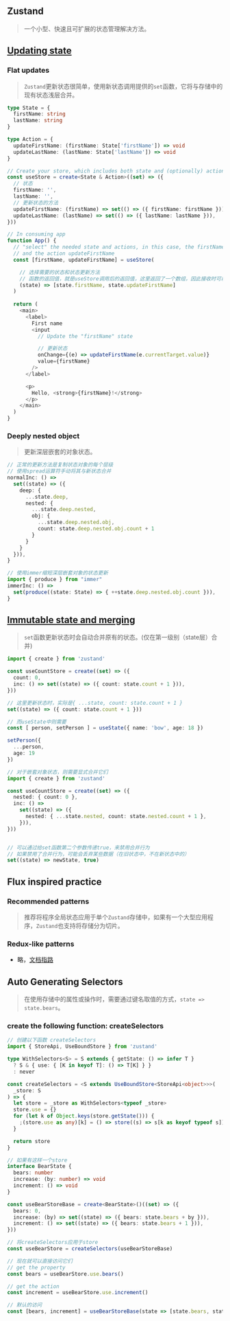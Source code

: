 ## Zustand

>一个小型、快速且可扩展的状态管理解决方法。


## [Updating state](https://docs.pmnd.rs/zustand/guides/updating-state)

### Flat updates

>`Zustand`更新状态很简单，使用新状态调用提供的`set`函数，它将与存储中的现有状态浅层合并。

```ts
type State = {
  firstName: string
  lastName: string
}

type Action = {
  updateFirstName: (firstName: State['firstName']) => void
  updateLastName: (lastName: State['lastName']) => void
}

// Create your store, which includes both state and (optionally) actions
const useStore = create<State & Action>((set) => ({
  // 状态
  firstName: '',
  lastName: '',
  // 更新状态的方法
  updateFirstName: (firstName) => set(() => ({ firstName: firstName })),
  updateLastName: (lastName) => set(() => ({ lastName: lastName })),
}))

// In consuming app
function App() {
  // "select" the needed state and actions, in this case, the firstName value
  // and the action updateFirstName
  const [firstName, updateFirstName] = useStore(

    // 选择需要的状态和状态更新方法
    // 函数的返回值，就是useStore调用后的返回值，这里返回了一个数组，因此接收时可以解构赋值
    (state) => [state.firstName, state.updateFirstName]
  )
  
  return (
    <main>
      <label>
        First name
        <input
          // Update the "firstName" state

          // 更新状态
          onChange={(e) => updateFirstName(e.currentTarget.value)}
          value={firstName}
        />
      </label>

      <p>
        Hello, <strong>{firstName}!</strong>
      </p>
    </main>
  )
}
```

### Deeply nested object

>更新深层嵌套的对象状态。

```ts
// 正常的更新方法是复制状态对象的每个层级
// 使用spread运算符手动将其与新状态合并
normalInc: () =>
  set((state) => ({
    deep: {
      ...state.deep,
      nested: {
        ...state.deep.nested,
        obj: {
          ...state.deep.nested.obj,
          count: state.deep.nested.obj.count + 1
        }
      }
    }
  })),
}

// 使用immer缩短深层嵌套对象的状态更新
import { produce } from "immer"
immerInc: () =>
  set(produce((state: State) => { ++state.deep.nested.obj.count })),
}
```

## [Immutable state and merging ](https://docs.pmnd.rs/zustand/guides/immutable-state-and-merging)

>`set`函数更新状态时会自动合并原有的状态。(仅在第一级别（state层）合并)

```ts
import { create } from 'zustand'

const useCountStore = create((set) => ({
  count: 0,
  inc: () => set((state) => ({ count: state.count + 1 })),
}))

// 这里更新状态时，实际是{ ...state, count: state.count + 1 }
set((state) => ({ count: state.count + 1 }))

// 而useState中则需要
const [ person, setPerson ] = useState({ name: 'bow', age: 18 })

setPerson({
  ...person,
  age: 19
})

// 对于嵌套对象状态，则需要显式合并它们
import { create } from 'zustand'

const useCountStore = create((set) => ({
  nested: { count: 0 },
  inc: () =>
    set((state) => ({
      nested: { ...state.nested, count: state.nested.count + 1 },
    })),
}))


// 可以通过给set函数第二个参数传递true，来禁用合并行为
// 如果禁用了合并行为，可能会丢弃某些数据（在旧状态中，不在新状态中的）
set((state) => newState, true)
```

## Flux inspired practice

### Recommended patterns

>推荐将程序全局状态应用于单个`Zustand`存储中，如果有一个大型应用程序，`Zustand`也支持将存储分为切片。

### Redux-like patterns

- 略，[文档指路](https://docs.pmnd.rs/zustand/guides/flux-inspired-practice#recommended-patterns)


## Auto Generating Selectors

>在使用存储中的属性或操作时，需要通过键名取值的方式，`state => state.bears`。

### create the following function: createSelectors

```ts
// 创建以下函数 createSelectors
import { StoreApi, UseBoundStore } from 'zustand'

type WithSelectors<S> = S extends { getState: () => infer T }
  ? S & { use: { [K in keyof T]: () => T[K] } }
  : never

const createSelectors = <S extends UseBoundStore<StoreApi<object>>>(
  _store: S
) => {
  let store = _store as WithSelectors<typeof _store>
  store.use = {}
  for (let k of Object.keys(store.getState())) {
    ;(store.use as any)[k] = () => store((s) => s[k as keyof typeof s])
  }

  return store
}

// 如果有这样一个store
interface BearState {
  bears: number
  increase: (by: number) => void
  increment: () => void
}

const useBearStoreBase = create<BearState>()((set) => ({
  bears: 0,
  increase: (by) => set((state) => ({ bears: state.bears + by })),
  increment: () => set((state) => ({ bears: state.bears + 1 })),
}))

// 将createSelectors应用于store
const useBearStore = createSelectors(useBearStoreBase)

// 现在就可以直接访问它们
// get the property
const bears = useBearStore.use.bears()

// get the action
const increment = useBearStore.use.increment()

// 默认的访问
const [bears, increment] = useBearStoreBase(state => [state.bears, state.increment])
```